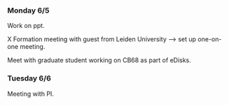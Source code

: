 ### Monday 6/5

Work on ppt.

X Formation meeting with guest from Leiden University --> set up one-on-one meeting.

Meet with graduate student working on CB68 as part of eDisks.

### Tuesday 6/6

Meeting with PI.
